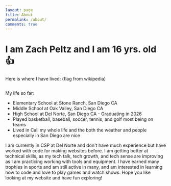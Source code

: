 ```yaml
---
layout: page
title: About
permalink: /about/
comments: true
---
```


# I am Zach Peltz and I am 16 yrs. old 👍

Here is where I have lived: 
(flag from wikipedia)
<style>
    /* Style looks pretty compact, trace grid-container and grid-item in the code */
    .grid-container {
        display: grid;
        grid-template-columns: repeat(auto-fill, minmax(150px, 1fr)); /* Dynamic columns */
        gap: 10px;
    }
    .grid-item {
        text-align: center;
    }
    .grid-item img {
        width: 100%;
        height: 100px; /* Fixed height for uniformity */
        object-fit: contain; /* Ensure the image fits within the fixed height */
    }
    .grid-item p {
        margin: 5px 0; /* Add some margin for spacing */
    }
</style>

<!-- This grid_container class is for the CSS styling, the id is for JavaScript connection -->
<div class="grid-container" id="grid_container">
    <!-- content will be added here by JavaScript -->
</div>

<script>
    // 1. Make a connection to the HTML container defined in the HTML div
    var container = document.getElementById("grid_container"); // This container connects to the HTML div

    // 2. Define a JavaScript object for our http source and our data rows for the Living in the World grid
    var http_source = "https://upload.wikimedia.org/wikipedia/commons/";
    var living_in_the_world = [
        {"flag": "0/01/Flag_of_California.svg", "greeting": "Hello guys", "description": "California - my whole life"},
      {"flag": "c/cf/Flag_of_Canada.svg", "greeting": "Hi", "description": "Canada - visited 2 times"},
    ];
    // 3a. Consider how to update style count for size of container
    // The grid-template-columns has been defined as dynamic with auto-fill and minmax

    // 3b. Build grid items inside of our container for each row of data
    for (const location of living_in_the_world) {
        // Create a "div" with "class grid-item" for each row
        var gridItem = document.createElement("div");
        gridItem.className = "grid-item";  // This class name connects the gridItem to the CSS style elements
        // Add "img" HTML tag for the flag
        var img = document.createElement("img");
        img.src = http_source + location.flag; // concatenate the source and flag
        img.alt = location.flag + " Flag"; // add alt text for accessibility

        // Add "p" HTML tag for the description
        var description = document.createElement("p");
        description.textContent = location.description; // extract the description

        // Add "p" HTML tag for the greeting
        var greeting = document.createElement("p");
        greeting.textContent = location.greeting;  // extract the greeting

        // Append img and p HTML tags to the grid item DIV
        gridItem.appendChild(img);
        gridItem.appendChild(description);
        gridItem.appendChild(greeting);

        // Append the grid item DIV to the container DIV
        container.appendChild(gridItem);
    }
</script>

My life so far:

- Elementary School at Stone Ranch, San Diego CA
- Middle School at Oak Valley, San Diego CA
- High School at Del Norte, San Diego CA - Graduating in 2026
- Played basketball, baseball, soccer, tennis, and golf most being on teams
- Lived in Cali my whole life and the both the weather and people especially in San Diego are nice

I am currently in CSP at Del Norte and don't have much experience but have worked with code for making websites before. I am getting better at technical skills, as my tech talk, tech growth, and tech sense are improving as I am practicing working with tools and equipment. I have earned many trophies in sports and am still active in many, and am interested in learning how to code and love to play games and watch shows. Hope you like looking at my website and have fun exploring!

<script src="https://utteranc.es/client.js"
        repo="zach_2025"
        issue-term="/zach_2025"
        theme="github-dark"
        crossorigin="anonymous"
        async>
</script> 